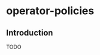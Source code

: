 # operator-policies

## Introduction
TODO

<!-- BEGIN_AUTOMATED_TF_DOCS_BLOCK -->
<!-- END_AUTOMATED_TF_DOCS_BLOCK -->
